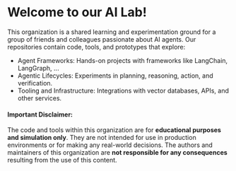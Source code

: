# Welcome to our AI Lab!

This organization is a shared learning and experimentation ground for a group of friends and colleagues passionate about AI agents. Our repositories contain code, tools, and prototypes that explore:
- Agent Frameworks: Hands-on projects with frameworks like LangChain, LangGraph, ...
- Agentic Lifecycles: Experiments in planning, reasoning, action, and verification.
- Tooling and Infrastructure: Integrations with vector databases, APIs, and other services.

#### Important Disclaimer:
The code and tools within this organization are for **educational purposes and simulation only**. They are not intended for use in production environments or for making any real-world decisions. The authors and maintainers of this organization are **not responsible for any consequences** resulting from the use of this content.
